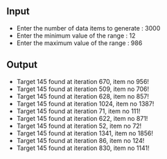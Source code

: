 ## Input 
 - Enter the number of data items to generate : 3000
 - Enter the minimum value of the range : 12
 - Enter the maximum value of the range : 986

## Output
 - Target 145 found at iteration 670, item no 956!
 - Target 145 found at iteration 509, item no 706!
 - Target 145 found at iteration 628, item no 857!
 - Target 145 found at iteration 1024, item no 1387! 
 - Target 145 found at iteration 71, item no 111!
 - Target 145 found at iteration 622, item no 871!
 - Target 145 found at iteration 52, item no 72!
 - Target 145 found at iteration 1341, item no 1856!
 - Target 145 found at iteration 86, item no 124!
 - Target 145 found at iteration 830, item no 1141!  
